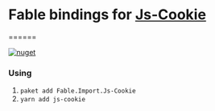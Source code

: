 # Fable bindings for [Js-Cookie](https://npmjs.com/package/js-cookie)
======

[![nuget](https://badge.fury.io/nu/Fable.Import.Js-Cookie.svg)](https://badge.fury.io/nu/Fable.Import.Js-Cookie)


### Using 

1. `paket add Fable.Import.Js-Cookie`
2. `yarn add js-cookie`

